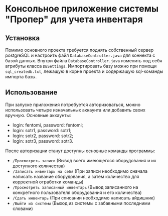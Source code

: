 # Консольное приложение системы "Пропер" для учета инвентаря
## Установка
Помимо основного проекта требуется поднять собственный сервер postgreSQL и настроить файл `DatabaseController.java` для коннекта с базой данных.
Внутри файла `DatabaseController.java` изменить под себя атрибуты класса `DBSettings`.
Импортировать базу можно при помощи `sql_createdb.txt`, лежащую в корне проекта и содержащую sql-команды импорта базы.

## Использование
При запуске приложения потребуется авторизоваться, можно использовать четыре изначальных аккаунта или добавить своих вручную. Основные аккаунты:
- login: fentomi, password: fentomi;
- login: sotr1, password: sotr1;
- login: sotr2, password: sotr2;
- login: sotr3, password: sotr3.

После авторизации станут доступны основные команды программы:
- `/Просмотреть записи` (Вывод всего имеющегося оборудования и их доступного количества)
- `/Записать инвентарь на себя` (При записи необходимо сначала написать название оборудования, а затем количество для корректной отработки команды)
- `/Просмотреть записанный инвентарь` (Вывод записанного на конкретного пользователя оборудования и его количества)
- `/Сдать инвентарь` (При списании необходимо написать айдишник)
- `/Выйти из системы` (Выход из системы с забавными последними словами)
